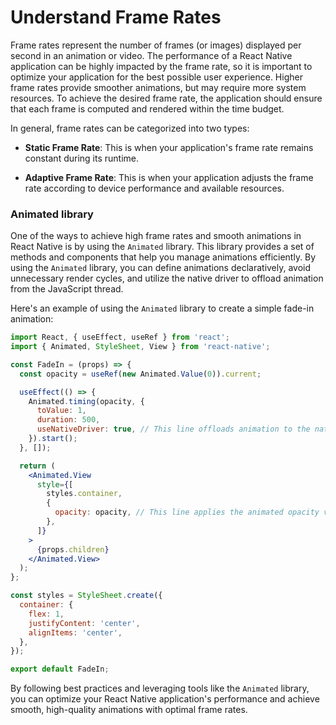# Understand Frame Rates

Frame rates represent the number of frames (or images) displayed per second in an animation or video. The performance of a React Native application can be highly impacted by the frame rate, so it is important to optimize your application for the best possible user experience. Higher frame rates provide smoother animations, but may require more system resources. To achieve the desired frame rate, the application should ensure that each frame is computed and rendered within the time budget.

In general, frame rates can be categorized into two types:

- **Static Frame Rate**: This is when your application's frame rate remains constant during its runtime.

- **Adaptive Frame Rate**: This is when your application adjusts the frame rate according to device performance and available resources.

### Animated library

One of the ways to achieve high frame rates and smooth animations in React Native is by using the `Animated` library. This library provides a set of methods and components that help you manage animations efficiently. By using the `Animated` library, you can define animations declaratively, avoid unnecessary render cycles, and utilize the native driver to offload animation from the JavaScript thread.

Here's an example of using the `Animated` library to create a simple fade-in animation:

```jsx
import React, { useEffect, useRef } from 'react';
import { Animated, StyleSheet, View } from 'react-native';

const FadeIn = (props) => {
  const opacity = useRef(new Animated.Value(0)).current;

  useEffect(() => {
    Animated.timing(opacity, {
      toValue: 1,
      duration: 500,
      useNativeDriver: true, // This line offloads animation to the native driver
    }).start();
  }, []);

  return (
    <Animated.View
      style={[
        styles.container,
        {
          opacity: opacity, // This line applies the animated opacity value
        },
      ]}
    >
      {props.children}
    </Animated.View>
  );
};

const styles = StyleSheet.create({
  container: {
    flex: 1,
    justifyContent: 'center',
    alignItems: 'center',
  },
});

export default FadeIn;
```

By following best practices and leveraging tools like the `Animated` library, you can optimize your React Native application's performance and achieve smooth, high-quality animations with optimal frame rates.